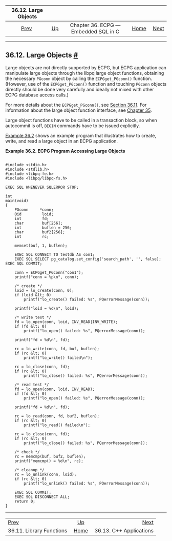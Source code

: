 

|                  36.12. Large Objects                 |                                                        |                                      |                                                       |                                                  |
| :---------------------------------------------------: | :----------------------------------------------------- | :----------------------------------: | ----------------------------------------------------: | -----------------------------------------------: |
| [Prev](ecpg-library.html "36.11. Library Functions")  | [Up](ecpg.html "Chapter 36. ECPG — Embedded SQL in C") | Chapter 36. ECPG — Embedded SQL in C | [Home](index.html "PostgreSQL 17devel Documentation") |  [Next](ecpg-cpp.html "36.13. C++ Applications") |

***

## 36.12. Large Objects [#](#ECPG-LO)

Large objects are not directly supported by ECPG, but ECPG application can manipulate large objects through the libpq large object functions, obtaining the necessary `PGconn` object by calling the `ECPGget_PGconn()` function. (However, use of the `ECPGget_PGconn()` function and touching `PGconn` objects directly should be done very carefully and ideally not mixed with other ECPG database access calls.)

For more details about the `ECPGget_PGconn()`, see [Section 36.11](ecpg-library.html "36.11. Library Functions"). For information about the large object function interface, see [Chapter 35](largeobjects.html "Chapter 35. Large Objects").

Large object functions have to be called in a transaction block, so when autocommit is off, `BEGIN` commands have to be issued explicitly.

[Example 36.2](ecpg-lo.html#ECPG-LO-EXAMPLE "Example 36.2. ECPG Program Accessing Large Objects") shows an example program that illustrates how to create, write, and read a large object in an ECPG application.

**Example 36.2. ECPG Program Accessing Large Objects**

```

#include <stdio.h>
#include <stdlib.h>
#include <libpq-fe.h>
#include <libpq/libpq-fs.h>

EXEC SQL WHENEVER SQLERROR STOP;

int
main(void)
{
    PGconn     *conn;
    Oid         loid;
    int         fd;
    char        buf[256];
    int         buflen = 256;
    char        buf2[256];
    int         rc;

    memset(buf, 1, buflen);

    EXEC SQL CONNECT TO testdb AS con1;
    EXEC SQL SELECT pg_catalog.set_config('search_path', '', false); EXEC SQL COMMIT;

    conn = ECPGget_PGconn("con1");
    printf("conn = %p\n", conn);

    /* create */
    loid = lo_create(conn, 0);
    if (loid &lt; 0)
        printf("lo_create() failed: %s", PQerrorMessage(conn));

    printf("loid = %d\n", loid);

    /* write test */
    fd = lo_open(conn, loid, INV_READ|INV_WRITE);
    if (fd &lt; 0)
        printf("lo_open() failed: %s", PQerrorMessage(conn));

    printf("fd = %d\n", fd);

    rc = lo_write(conn, fd, buf, buflen);
    if (rc &lt; 0)
        printf("lo_write() failed\n");

    rc = lo_close(conn, fd);
    if (rc &lt; 0)
        printf("lo_close() failed: %s", PQerrorMessage(conn));

    /* read test */
    fd = lo_open(conn, loid, INV_READ);
    if (fd &lt; 0)
        printf("lo_open() failed: %s", PQerrorMessage(conn));

    printf("fd = %d\n", fd);

    rc = lo_read(conn, fd, buf2, buflen);
    if (rc &lt; 0)
        printf("lo_read() failed\n");

    rc = lo_close(conn, fd);
    if (rc &lt; 0)
        printf("lo_close() failed: %s", PQerrorMessage(conn));

    /* check */
    rc = memcmp(buf, buf2, buflen);
    printf("memcmp() = %d\n", rc);

    /* cleanup */
    rc = lo_unlink(conn, loid);
    if (rc &lt; 0)
        printf("lo_unlink() failed: %s", PQerrorMessage(conn));

    EXEC SQL COMMIT;
    EXEC SQL DISCONNECT ALL;
    return 0;
}
```

***

|                                                       |                                                        |                                                  |
| :---------------------------------------------------- | :----------------------------------------------------: | -----------------------------------------------: |
| [Prev](ecpg-library.html "36.11. Library Functions")  | [Up](ecpg.html "Chapter 36. ECPG — Embedded SQL in C") |  [Next](ecpg-cpp.html "36.13. C++ Applications") |
| 36.11. Library Functions                              |  [Home](index.html "PostgreSQL 17devel Documentation") |                          36.13. C++ Applications |
